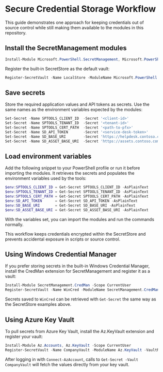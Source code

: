 # Secure Credential Storage Workflow

This guide demonstrates one approach for keeping credentials out of source control while still making them available to the modules in this repository.

## Install the SecretManagement modules

```powershell
Install-Module Microsoft.PowerShell.SecretManagement, Microsoft.PowerShell.SecretStore -Scope CurrentUser
```

Register the built‑in SecretStore as the default vault:

```powershell
Register-SecretVault -Name LocalStore -ModuleName Microsoft.PowerShell.SecretStore -DefaultVault
```

## Save secrets

Store the required application values and API tokens as secrets. Use the same names as the environment variables expected by the modules:

```powershell
Set-Secret -Name SPTOOLS_CLIENT_ID  -Secret '<client-id>'
Set-Secret -Name SPTOOLS_TENANT_ID  -Secret '<tenant-id>'
Set-Secret -Name SPTOOLS_CERT_PATH  -Secret '<path-to-pfx>'
Set-Secret -Name SD_API_TOKEN       -Secret '<service-desk-token>'
Set-Secret -Name SD_BASE_URI        -Secret 'https://helpdesk.contoso.com'
Set-Secret -Name SD_ASSET_BASE_URI  -Secret 'https://assets.contoso.com'
```

## Load environment variables

Add the following snippet to your PowerShell profile or run it before importing the modules. It retrieves the secrets and populates the environment variables used by the tools:

```powershell
$env:SPTOOLS_CLIENT_ID = Get-Secret SPTOOLS_CLIENT_ID -AsPlainText
$env:SPTOOLS_TENANT_ID = Get-Secret SPTOOLS_TENANT_ID -AsPlainText
$env:SPTOOLS_CERT_PATH = Get-Secret SPTOOLS_CERT_PATH -AsPlainText
$env:SD_API_TOKEN      = Get-Secret SD_API_TOKEN -AsPlainText
$env:SD_BASE_URI       = Get-Secret SD_BASE_URI -AsPlainText
$env:SD_ASSET_BASE_URI = Get-Secret SD_ASSET_BASE_URI -AsPlainText
```

With the variables set, you can import the modules and run the commands normally.

This workflow keeps credentials encrypted within the SecretStore and prevents accidental exposure in scripts or source control.

## Using Windows Credential Manager

If you prefer storing secrets in the built-in Windows Credential Manager, install the CredMan extension for SecretManagement and register it as a vault:

```powershell
Install-Module SecretManagement.CredMan -Scope CurrentUser
Register-SecretVault -Name WinCred -ModuleName SecretManagement.CredMan
```

Secrets saved to `WinCred` can be retrieved with `Get-Secret` the same way as the SecretStore examples above.

## Using Azure Key Vault

To pull secrets from Azure Key Vault, install the Az.KeyVault extension and register your vault:

```powershell
Install-Module Az.Accounts, Az.KeyVault -Scope CurrentUser
Register-SecretVault -Name CompanyVault -ModuleName Az.KeyVault -VaultName 'MyKeyVault'
```

After logging in with `Connect-AzAccount`, calls to `Get-Secret -Vault CompanyVault` will fetch the values directly from your key vault.
